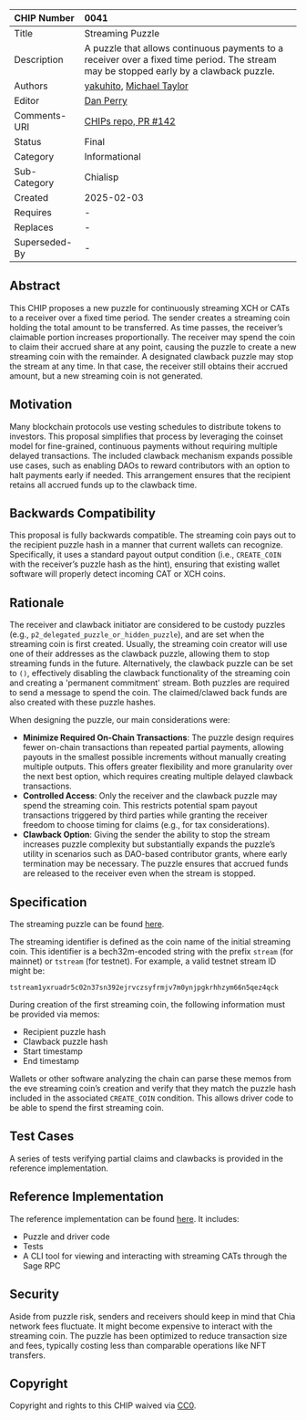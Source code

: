 CHIP Number   | 0041
:-------------|:----
Title         | Streaming Puzzle
Description   | A puzzle that allows continuous payments to a receiver over a fixed time period. The stream may be stopped early by a clawback puzzle.
Authors       | [yakuhito](https://github.com/yakuhito), [Michael Taylor](https://github.com/MichaelTaylor3D)
Editor        | [Dan Perry](https://github.com/danieljperry)
Comments-URI  | [CHIPs repo, PR #142](https://github.com/Chia-Network/chips/pull/142)
Status        | Final
Category      | Informational
Sub-Category  | Chialisp
Created       | 2025-02-03
Requires      | -
Replaces      | -
Superseded-By | -

## Abstract
This CHIP proposes a new puzzle for continuously streaming XCH or CATs to a receiver over a fixed time period. The sender creates a streaming coin holding the total amount to be transferred. As time passes, the receiver’s claimable portion increases proportionally. The receiver may spend the coin to claim their accrued share at any point, causing the puzzle to create a new streaming coin with the remainder. A designated clawback puzzle may stop the stream at any time. In that case, the receiver still obtains their accrued amount, but a new streaming coin is not generated.

## Motivation
Many blockchain protocols use vesting schedules to distribute tokens to investors. This proposal simplifies that process by leveraging the coinset model for fine-grained, continuous payments without requiring multiple delayed transactions. The included clawback mechanism expands possible use cases, such as enabling DAOs to reward contributors with an option to halt payments early if needed. This arrangement ensures that the recipient retains all accrued funds up to the clawback time.

## Backwards Compatibility
This proposal is fully backwards compatible. The streaming coin pays out to the recipient puzzle hash in a manner that current wallets can recognize. Specifically, it uses a standard payout output condition (i.e., `CREATE_COIN` with the receiver’s puzzle hash as the hint), ensuring that existing wallet software will properly detect incoming CAT or XCH coins.

## Rationale
The receiver and clawback initiator are considered to be custody puzzles (e.g., `p2_delegated_puzzle_or_hidden_puzzle`), and are set when the streaming coin is first created. Usually, the streaming coin creator will use one of their addresses as the clawback puzzle, allowing them to stop streaming funds in the future. Alternatively, the clawback puzzle can be set to `()`, effectively disabling the clawback functionality of the streaming coin and creating a 'permanent commitment' stream. Both puzzles are required to send a message to spend the coin. The claimed/clawed back funds are also created with these puzzle hashes.

When designing the puzzle, our main considerations were:
 - **Minimize Required On-Chain Transactions**: The puzzle design requires fewer on-chain transactions than repeated partial payments, allowing payouts in the smallest possible increments without manually creating multiple outputs. This offers greater flexibility and more granularity over the next best option, which requires creating multiple delayed clawback transactions.
 - **Controlled Access**: Only the receiver and the clawback puzzle may spend the streaming coin. This restricts potential spam payout transactions triggered by third parties while granting the receiver freedom to choose timing for claims (e.g., for tax considerations).
- **Clawback Option**: Giving the sender the ability to stop the stream increases puzzle complexity but substantially expands the puzzle’s utility in scenarios such as DAO-based contributor grants, where early termination may be necessary. The puzzle ensures that accrued funds are released to the receiver even when the stream is stopped.

## Specification
The streaming puzzle can be found [here](https://github.com/Yakuhito/streaming/blob/ceae7e4925f43c022ba913f8c41371b039784a8c/puzzles/stream.clsp).

The streaming identifier is defined as the coin name of the initial streaming coin. This identifier is a bech32m-encoded string with the prefix `stream` (for mainnet) or `tstream` (for testnet). For example, a valid testnet stream ID might be:

```
tstream1yxruadr5c02n37sn392ejrvczsyfrmjv7m0ynjpgkrhhzym66n5qez4qck
```

During creation of the first streaming coin, the following information must be provided via memos:
 - Recipient puzzle hash
 - Clawback puzzle hash
 - Start timestamp
 - End timestamp

Wallets or other software analyzing the chain can parse these memos from the eve streaming coin’s creation and verify that they match the puzzle hash included in the associated `CREATE_COIN` condition. This allows driver code to be able to spend the first streaming coin. 


## Test Cases
A series of tests verifying partial claims and clawbacks is provided in the reference implementation.

## Reference Implementation
The reference implementation can be found [here](https://github.com/Yakuhito/streaming/tree/master). It includes:
 - Puzzle and driver code
 - Tests
 - A CLI tool for viewing and interacting with streaming CATs through the Sage RPC

## Security
Aside from puzzle risk, senders and receivers should keep in mind that Chia network fees fluctuate. It might become expensive to interact with the streaming coin. The puzzle has been optimized to reduce transaction size and fees, typically costing less than comparable operations like NFT transfers.

## Copyright
Copyright and rights to this CHIP waived via [CC0](https://creativecommons.org/publicdomain/zero/1.0/).
